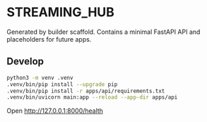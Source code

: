 # STREAMING_HUB

Generated by builder scaffold. Contains a minimal FastAPI API and placeholders for future apps.

## Develop

```bash
python3 -m venv .venv
.venv/bin/pip install --upgrade pip
.venv/bin/pip install -r apps/api/requirements.txt
.venv/bin/uvicorn main:app --reload --app-dir apps/api
```

Open http://127.0.0.1:8000/health
